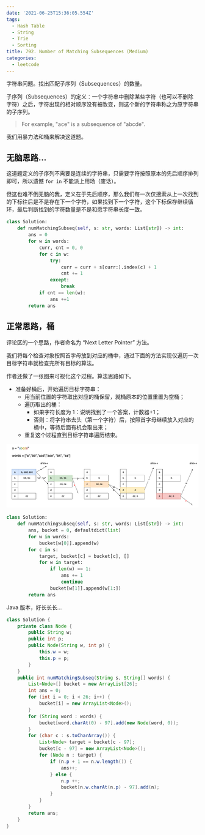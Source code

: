 ```yaml
---
date: '2021-06-25T15:36:05.554Z'
tags:
  - Hash Table
  - String
  - Trie
  - Sorting
title: 792. Number of Matching Subsequences (Medium)
categories:
  - leetcode
---
```


字符串问题。找出匹配子序列（Subsequences）的数量。

子序列（Subsequences）的定义：一个字符串中删除某些字符（也可以不删除字符）之后，字符出现的相对顺序没有被改变，则这个新的字符串称之为原字符串的子序列。

> For example, "ace" is a subsequence of "abcde".

我们用暴力法和桶来解决这道题。

<!-- more -->

## 无脑思路...

这道题定义的子序列不需要是连续的字符串，只需要字符按照原本的先后顺序排列即可，所以遗憾 `for in` 不能派上用场（废话）。

但这也难不倒无脑的我，定义在于先后顺序，那么我们每一次仅搜索从上一次找到的下标往后是不是存在下一个字符，如果找到下一个字符，这个下标保存继续循环，最后判断找到的字符数量是不是和愿字符串长度一致。

```python
class Solution:
    def numMatchingSubseq(self, s: str, words: List[str]) -> int:
        ans = 0
        for w in words:
            curr, cnt = 0, 0
            for c in w:
                try:
                    curr = curr + s[curr:].index(c) + 1
                    cnt += 1
                except:
                    break
            if cnt == len(w):
                ans +=1
        return ans
```

## 正常思路，桶

评论区的一个思路，作者命名为 “Next Letter Pointer” 方法。

我们将每个检查对象按照首字母放到对应的桶中，通过下面的方法实现仅遍历一次目标字符串就检查完所有目标的算法。

作者还做了一张图来可视化这个过程。算法思路如下。

- 准备好桶后，开始遍历目标字符串：
  - 用当前位置的字符取出对应的桶保留，就桶原本的位置重置为空桶；
  - 遍历取出的桶：
    - 如果字符长度为 1：说明找到了一个答案，计数器+1；
    - 否则：将字符串去头（第一个字符）后，按照首字母继续放入对应的桶中，等待后面有机会取出来；
  - 重复这个过程直到目标字符串遍历结束。

![bucket](/images/leetcode/792.bucket.png)

```python
class Solution:
    def numMatchingSubseq(self, s: str, words: List[str]) -> int:
        ans, bucket = 0, defaultdict(list)
        for w in words:
            bucket[w[0]].append(w)
        for c in s:
            target, bucket[c] = bucket[c], []
            for w in target:
                if len(w) == 1:
                    ans += 1
                    continue
                bucket[w[1]].append(w[1:])
        return ans
```

Java 版本，好长长长...

```java
class Solution {
    private class Node {
        public String w;
        public int p;
        public Node(String w, int p) {
            this.w = w;
            this.p = p;
        }
    }
    public int numMatchingSubseq(String s, String[] words) {
        List<Node>[] bucket = new ArrayList[26];
        int ans = 0;
        for (int i = 0; i < 26; i++) {
            bucket[i] = new ArrayList<Node>();
        }
        for (String word : words) {
            bucket[word.charAt(0) - 97].add(new Node(word, 0));
        }
        for (char c : s.toCharArray()) {
            List<Node> target = bucket[c - 97];
            bucket[c - 97] = new ArrayList<Node>();
            for (Node n : target) {
                if (n.p + 1 == n.w.length()) {
                    ans++;
                } else {
                    n.p ++;
                    bucket[n.w.charAt(n.p) - 97].add(n);
                }
            }
        }
        return ans;
    }
}
```

